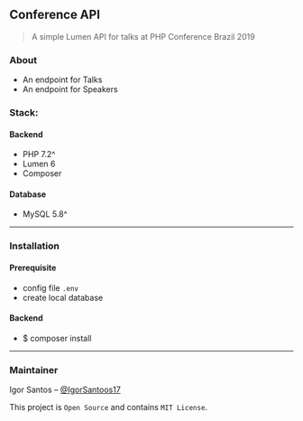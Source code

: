 ## Conference API

> A simple Lumen API for talks at PHP Conference Brazil 2019


### About
- An endpoint for Talks  
- An endpoint for Speakers

### Stack: 

#### Backend
- PHP 7.2^
- Lumen 6
- Composer

#### Database
- MySQL 5.8^

---

### Installation

#### Prerequisite
- config file `.env`
- create local database  

#### Backend
- $ composer install  

---

### Maintainer
Igor Santos – [@IgorSantoos17](https://twitter.com/IgorSantoos17)


This project is `Open Source` and contains `MIT License`.
